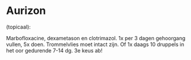 # Aurizon

(topicaal):

Marbofloxacine, dexametason en clotrimazol. 1x per 3 dagen gehoorgang vullen, 5x doen. Trommelvlies moet intact zijn. Of 1x daags 10 druppels in het oor gedurende 7-14 dg. 3e keus ab!
